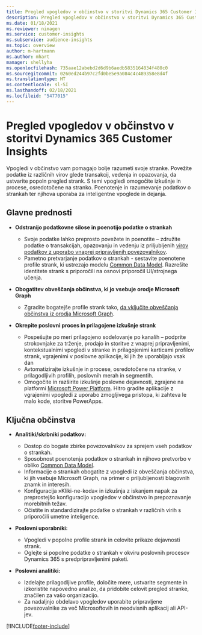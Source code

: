 ```yaml
---
title: Pregled vpogledov v občinstvo v storitvi Dynamics 365 Customer Insights
description: Pregled vpogledov v občinstvo v storitvi Dynamics 365 Customer Insights
ms.date: 01/18/2021
ms.reviewer: nimagen
ms.service: customer-insights
ms.subservice: audience-insights
ms.topic: overview
author: m-hartmann
ms.author: mhart
manager: shellyha
ms.openlocfilehash: 735aae12abebd2d6d9b6aedb5835164834f480c0
ms.sourcegitcommit: 0260ed244b97c2fd0be5e9a084c4c489358e8d4f
ms.translationtype: HT
ms.contentlocale: sl-SI
ms.lasthandoff: 02/18/2021
ms.locfileid: "5477015"
---
```

# <a name="audience-insights-for-dynamics-365-customer-insights-overview"></a>Pregled vpogledov v občinstvo v storitvi Dynamics 365 Customer Insights

Vpogledi v občinstvo vam pomagajo bolje razumeti svoje stranke. Povežite podatke iz različnih virov glede transakcij, vedenja in opazovanja, da ustvarite popoln pregled strank. S temi vpogledi omogočite izkušnje in procese, osredotočene na stranko. Poenotenje in razumevanje podatkov o strankah ter njihova uporaba za inteligentne vpoglede in dejanja.

## <a name="main-benefits"></a>Glavne prednosti 

- **Odstranijo podatkovne silose in poenotijo podatke o strankah**

  - Svoje podatke lahko preprosto povežete in poenotite – združite podatke o transakcijah, opazovanju in vedenju iz priljubljenih [virov podatkov z uporabo vnaprej pripravljenih povezovalnikov](data-sources.md).
  - Pametno pretvarjanje podatkov o strankah - sestavite poenotene profile strank, ki ustrezajo modelu [Common Data Model](https://docs.microsoft.com/common-data-model/). Razrešite identitete strank s priporočili na osnovi priporočil UI/strojnega učenja.

- **Obogatitev obveščanja občinstva, ki jo vsebuje orodje Microsoft Graph**

  - Zgradite bogatejše profile strank tako, [da vključite obveščanja občinstva iz orodja Microsoft Graph](enrichment-microsoft-graph.md).  

- **Okrepite poslovni proces in prilagojene izkušnje strank**

  - Pospešujte po meri prilagojeno sodelovanje po kanalih – podprite strokovnjake za trženje, prodajo in storitve z vnaprej pripravljenimi, kontekstualnimi vpogledi v stranke in prilagojenimi karticami profilov strank, vgrajenimi v poslovne aplikacije, ki jih že uporabljajo vsak dan
  - Avtomatizirajte izkušnje in procese, osredotočene na stranke, v prilagodljivih profilih, poslovnih merah in segmentih.
  - Omogočite in razširite izkušnje poslovne dejavnosti, zgrajene na platformi [Microsoft Power Platform](https://powerplatform.microsoft.com/). Hitro gradite aplikacije z vgrajenimi vpogledi z uporabo zmogljivega pristopa, ki zahteva le malo kode, storitve PowerApps.  

## <a name="key-audiences"></a>Ključna občinstva

- **Analitiki/skrbniki podatkov:**

  - Dostop do bogate zbirke povezovalnikov za sprejem vseh podatkov o strankah.
  - Sposobnost poenotenja podatkov o strankah in njihovo pretvorbo v obliko [Common Data Model](https://docs.microsoft.com/common-data-model/).
  - Informacije o strankah obogatite z vpogledi iz obveščanja občinstva, ki jih vsebuje Microsoft Graph, na primer o priljubljenosti blagovnih znamk in interesih.
  - Konfiguracija »Kliki-ne-koda« in izkušnja z iskanjem napak za preprostejšo konfiguracijo vpogledov v občinstvo in prepoznavanje morebitnih težav.
  - Očistite in standardizirajte podatke o strankah v različnih virih s priporočili umetne inteligence.  

- **Poslovni uporabniki:**

  - Vpogledi v popolne profile strank in celovite prikaze dejavnosti strank.
  - Oglejte si popolne podatke o strankah v okviru poslovnih procesov Dynamics 365 s predpripravljenimi paketi.

- **Poslovni analitiki:**

  - Izdelajte prilagodljive profile, določite mere, ustvarite segmente in izkoristite napovedno analizo, da pridobite celovit pregled stranke, značilen za vašo organizacijo.  
  - Za nadaljnjo obdelavo vpogledov uporabite pripravljene povezovalnike za več Microsoftovih in neodvisnih aplikacij ali API-jev.


[!INCLUDE[footer-include](../includes/footer-banner.md)]